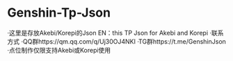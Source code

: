 # Genshin-Tp-Json
·这里是存放Akebi/Korepi的Json EN：this TP Json for Akebi and Korepi
·联系方式
·QQ群https://qm.qq.com/q/Uj30OJ4NKI
·TG群https://t.me/GenshinJson
·点位制作仅限支持Akebi或Korepi使用
